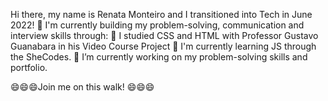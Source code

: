 Hi there, my name is Renata Monteiro and I transitioned into Tech in June 2022! 👋
 I'm currently building my problem-solving, communication and interview skills through:
   🔭 I studied CSS and HTML with Professor Gustavo Guanabara in his Video Course Project
   👯 I'm currently learning JS through the SheCodes.
   💃 I’m currently working on my problem-solving skills and portfolio.

😄😄😄Join me on this walk! 😄😄😄
